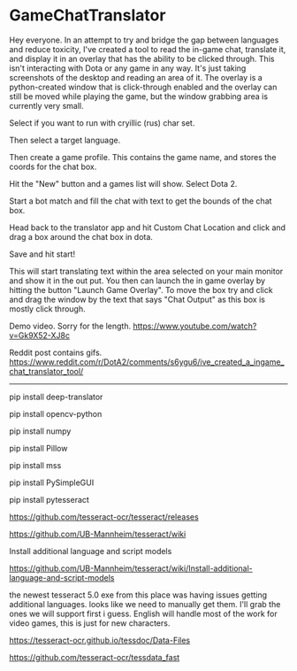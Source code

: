 # GameChatTranslator

Hey everyone. In an attempt to try and bridge the gap between languages and reduce toxicity, I've created a tool to read the in-game chat, translate it, and display it in an overlay that has the ability to be clicked through. This isn't interacting with Dota or any game in any way. It's just taking screenshots of the desktop and reading an area of it. The overlay is a python-created window that is click-through enabled and the overlay can still be moved while playing the game, but the window grabbing area is currently very small.


Select if you want to run with cryillic (rus) char set.

Then select a target language.

Then create a game profile. This contains the game name, and stores the coords for the chat box.

Hit the "New" button and a games list will show. Select Dota 2.

Start a bot match and fill the chat with text to get the bounds of the chat box.

Head back to the translator app and hit Custom Chat Location and click and drag a box around the chat box in dota.

Save and hit start!


This will start translating text within the area selected on your main monitor and show it in the out put.
You then can launch the in game overlay by hitting the button "Launch Game Overlay".
To move the box try and click and drag the window by the text that says "Chat Output" as this box is mostly click through.

Demo video. Sorry for the length.
https://www.youtube.com/watch?v=Gk9X52-XJ8c

Reddit post contains gifs.
https://www.reddit.com/r/DotA2/comments/s6ygu6/ive_created_a_ingame_chat_translator_tool/















------------
pip install deep-translator

pip install opencv-python

pip install numpy

pip install Pillow

pip install mss

pip install PySimpleGUI

pip install pytesseract

https://github.com/tesseract-ocr/tesseract/releases

https://github.com/UB-Mannheim/tesseract/wiki

Install additional language and script models

https://github.com/UB-Mannheim/tesseract/wiki/Install-additional-language-and-script-models

the newest tesseract 5.0 exe from this place was having issues getting additional languages.
looks like we need to manually get them.
I'll grab the ones we will support first i guess.
English will handle most of the work for video games, this is just for new characters.

https://tesseract-ocr.github.io/tessdoc/Data-Files

https://github.com/tesseract-ocr/tessdata_fast
